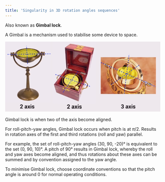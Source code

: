 ```yaml
---
title: 'Singularity in 3D rotation angles sequences'
---
```


Also known as **Gimbal lock**.

A Gimbal is a mechanism used to stabilise some device to space.

![Examples of Gimbals](images/3d-geometry-10-gimbal.PNG)

Gimbal lock is when two of the axis become aligned.

For roll-pitch-yaw angles, Gimbal lock occurs when pitch is at $\pi/2$. Results
in rotation axes of the first and third rotations (roll and yaw) parallel.

For example, the set of roll-pitch-yaw angles (30, 90, -20)° is equivalent to
the set (0, 90, 10)°. A pitch of 90° results in Gimbal lock, whereby the roll
and yaw axes become aligned, and thus rotations about these axes can be summed
and by convention assigned to the yaw angle.

To minimise Gimbal lock, choose coordinate conventions so that the pitch angle
is around 0 for normal operating conditions.
